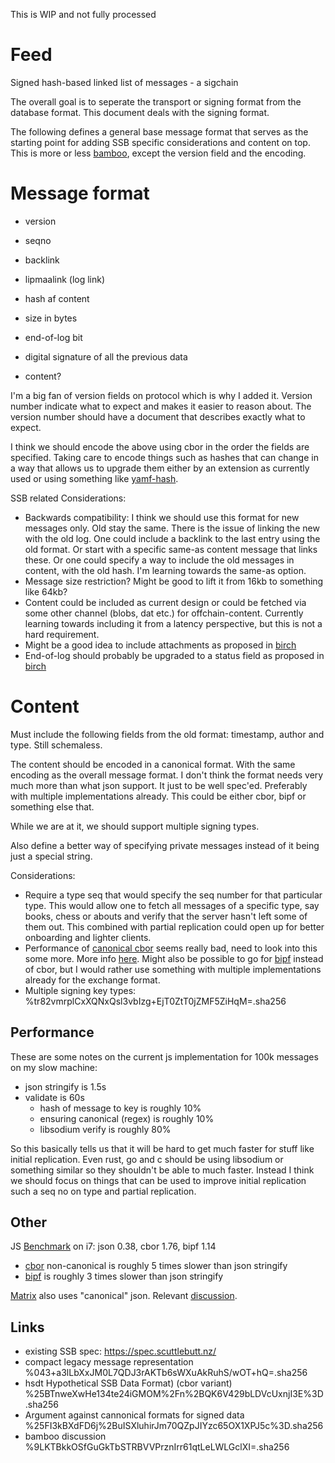 This is WIP and not fully processed

# Feed

Signed hash-based linked list of messages - a sigchain

The overall goal is to seperate the transport or signing format from
the database format. This document deals with the signing format.

The following defines a general base message format that serves as the
starting point for adding SSB specific considerations and content on
top. This is more or less
[bamboo](https://github.com/AljoschaMeyer/bamboo), except the version
field and the encoding.

# Message format

 - version
 - seqno
 - backlink
 - lipmaalink (log link)
 - hash af content
 - size in bytes
 - end-of-log bit
 
 - digital signature of all the previous data

 - content?

I'm a big fan of version fields on protocol which is why I added
it. Version number indicate what to expect and makes it easier to
reason about. The version number should have a document that describes
exactly what to expect.

I think we should encode the above using cbor in the order the fields
are specified. Taking care to encode things such as hashes that can
change in a way that allows us to upgrade them either by an extension
as currently used or using something like
[yamf-hash](https://github.com/AljoschaMeyer/yamf-hash).

SSB related Considerations:
 - Backwards compatibility: I think we should use this format for new
   messages only. Old stay the same. There is the issue of linking the
   new with the old log. One could include a backlink to the last
   entry using the old format. Or start with a specific same-as
   content message that links these. Or one could specify a way to
   include the old messages in content, with the old hash. I'm
   learning towards the same-as option.
 - Message size restriction? Might be good to lift it from 16kb to
   something like 64kb?
 - Content could be included as current design or could be fetched via
   some other channel (blobs, dat etc.) for
   offchain-content. Currently learning towards including it from a
   latency perspective, but this is not a hard requirement.
 - Might be a good idea to include attachments as proposed in
   [birch](https://github.com/cn-uofbasel/ssb-birch)
 - End-of-log should probably be upgraded to a status field as
   proposed in [birch](https://github.com/cn-uofbasel/ssb-birch)

# Content

Must include the following fields from the old format: timestamp,
author and type. Still schemaless. 

The content should be encoded in a canonical format. With the same
encoding as the overall message format. I don't think the format needs
very much more than what json support. It just to be well
spec'ed. Preferably with multiple implementations already. This could
be either cbor, bipf or something else that.

While we are at it, we should support multiple signing types.

Also define a better way of specifying private messages instead of it
being just a special string.

Considerations:
 - Require a type seq that would specify the seq number for that
   particular type. This would allow one to fetch all messages of a
   specific type, say books, chess or abouts and verify that the
   server hasn't left some of them out. This combined with partial
   replication could open up for better onboarding and lighter
   clients.
 - Performance of [canonical
cbor](https://tools.ietf.org/html/rfc7049#section-3.9) seems really
bad, need to look into this some more. More info
[here](https://github.com/dignifiedquire/borc/issues/22#issuecomment-445550315). Might
also be possible to go for [bipf](https://github.com/dominictarr/bipf)
instead of cbor, but I would rather use something with multiple
implementations already for the exchange format.
 - Multiple signing key types: %tr82vmrplCxXQNxQsl3vbIzg+EjT0ZtT0jZMF5ZiHqM=.sha256

## Performance

These are some notes on the current js implementation for 100k
messages on my slow machine:

 - json stringify is 1.5s
 - validate is 60s
   - hash of message to key is roughly 10%
   - ensuring canonical (regex) is roughly 10%
   - libsodium verify is roughly 80%

So this basically tells us that it will be hard to get much faster for
stuff like initial replication. Even rust, go and c should be using
libsodium or something similar so they shouldn't be able to much
faster. Instead I think we should focus on things that can be used to
improve initial replication such a seq no on type and partial
replication.

## Other

JS [Benchmark](https://github.com/ssbc/bench-ssb/tree/test-encodings) on i7: json 0.38, cbor 1.76, bipf 1.14

- [cbor](https://github.com/dignifiedquire/borc) non-canonical is roughly 5 times slower than json stringify
- [bipf](https://github.com/dominictarr/bipf) is roughly 3 times slower than json stringify

[Matrix](https://matrix.org/docs/spec/appendices.html#canonical-json) also uses "canonical" json. Relevant [discussion](https://github.com/matrix-org/matrix-doc/issues/1013).

## Links
 - existing SSB spec: https://spec.scuttlebutt.nz/
 - compact legacy message representation %043+a3lLbXxJM0L7QDJ3rAKTb6sWXuAkRuhS/wOT+hQ=.sha256
 - hsdt Hypothetical SSB Data Format) (cbor variant) %25BTnweXwHe134te24iGMOM%2Fn%2BQK6V429bLDVcUxnjI3E%3D.sha256
 - Argument against cannonical formats for signed data  %25FI3kBXdFD6j%2BuISXluhirJm70QZpJIYzc65OX1XPJ5c%3D.sha256
 - bamboo discussion %9LKTBkkOSfGuGkTbSTRBVVPrznIrr61qtLeLWLGclXI=.sha256
